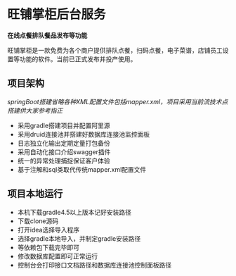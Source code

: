 # 旺铺掌柜后台服务

**在线点餐排队餐品发布等功能**

旺铺掌柜是一款免费为各个商户提供排队点餐，扫码点餐，电子菜谱，店铺员工设置等功能的软件。当前已正式发布并投产使用。


## 项目架构

*springBoot搭建省略各种XML配置文件包括mapper.xml，项目采用当前流技术点搭建供大家参考指正*
* 采用gradle搭建项目并配置阿里源
* 采用druid连接池并搭建好数据库连接池监控面板
* 日志独立化输出定期定量打包备份
* 采用自动化接口介绍swagger插件
* 统一的异常处理捕捉保证客户体验
* 基于注解和sql类取代传统mapper.xml配置文件
## 项目本地运行
* 本机下载gradle4.5以上版本记好安装路径
* 下载clone源码
* 打开idea选择导入程序
* 选择gradle本地导入，并制定gradle安装路径
* 等依赖包下载完毕即可
* 修改数据库配置即可正常运行
* 控制台会打印接口文档路径和数据库连接池控制面板路径
